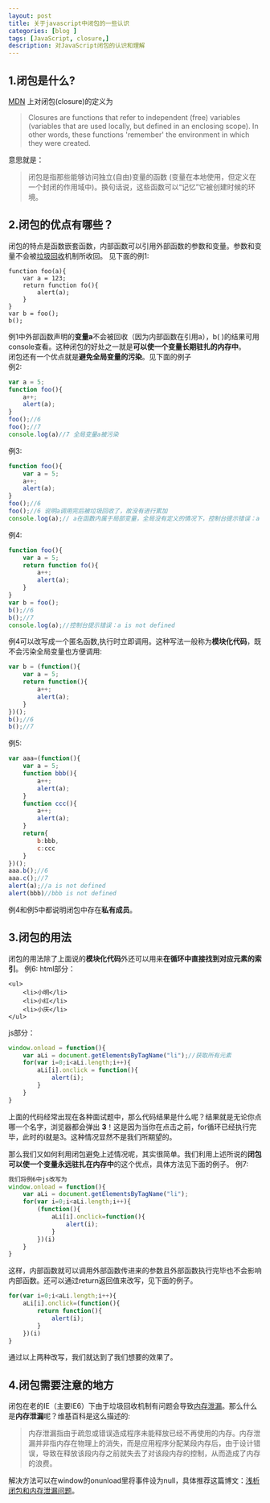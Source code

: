 ```yaml
---
layout: post
title: 关于javascript中闭包的一些认识
categories: [blog ]
tags: [JavaScript, closure,]
description: 对JavaScript闭包的认识和理解
---
```

## 1.闭包是什么?
 [MDN](https://developer.mozilla.org/zh-CN/) 上对闭包(closure)的定义为

> Closures are functions that refer to independent (free) variables (variables that are used locally, but defined in an enclosing scope). In other words, these functions 'remember' the environment in which they were created.

意思就是：

> 闭包是指那些能够访问独立(自由)变量的函数 (变量在本地使用，但定义在一个封闭的作用域中)。换句话说，这些函数可以“记忆”它被创建时候的环境。

## 2.闭包的优点有哪些？
闭包的特点是函数嵌套函数，内部函数可以引用外部函数的参数和变量。参数和变量不会被[垃圾回收](https://developer.mozilla.org/zh-CN/docs/Web/JavaScript/Memory_Management)机制所收回。
见下面的例1:

```
function foo(a){
	var a = 123;
	return function fo(){
		alert(a);	
	}
}
var b = foo();
b();
```
例1中外部函数声明的**变量a**不会被回收（因为内部函数在引用a），b( )的结果可用console查看。这种闭包的好处之一就是**可以使一个变量长期驻扎的内存中**。  
闭包还有一个优点就是**避免全局变量的污染**。见下面的例子  
例2:

```javascript
var a = 5;
function foo(){
	a++;
	alert(a);
}
foo();//6
foo();//7
console.log(a)//7 全局变量a被污染
```
例3:

```javascript
function foo(){
	var a = 5;
	a++;
	alert(a);
}
foo();//6
foo();//6 说明a调用完后被垃圾回收了，故没有进行累加
console.log(a);// a在函数内属于局部变量，全局没有定义的情况下，控制台提示错误：a is not defined
```
例4:

```javascript
function foo(){
	var a = 5;
	return function fo(){
		a++;
		alert(a);
	}
}
var b = foo();
b();//6
b();//7
console.log(a);//控制台提示错误：a is not defined
```
例4可以改写成一个匿名函数,执行时立即调用。这种写法一般称为**模块化代码**，既不会污染全局变量也方便调用:

```javascript
var b = (function(){
	var a = 5;
	return function(){
		a++;
		alert(a);
	}
})();
b();//6
b();//7
```

例5:

```javascript
var aaa=(function(){
	var a = 5;
	function bbb(){
		a++;
		alert(a);
	}
	function ccc(){
		a++;
		alert(a);
	}
	return{
		b:bbb,
		c:ccc
	}
})();
aaa.b();//6
aaa.c();//7
alert(a);//a is not defined
alert(bbb)//bbb is not defined  
```
例4和例5中都说明闭包中存在**私有成员**。

## 3.闭包的用法
闭包的用法除了上面说的**模块化代码**外还可以用来**在循环中直接找到对应元素的索引**。
例6:
html部分：

```
<ul>
	<li>小明</li>
	<li>小红</li>
	<li>小庆</li>
</ul>
```
js部分：

```javascript
window.onload = function(){
	var aLi = document.getElementsByTagName("li");//获取所有元素
	for(var i=0;i<aLi.length;i++){
		aLi[i].onclick = function(){
			alert(i);
		}
	}
}
```
上面的代码经常出现在各种面试题中，那么代码结果是什么呢？结果就是无论你点哪一个名字，浏览器都会弹出 **3**！这是因为当你在点击之前，for循环已经执行完毕，此时的i就是3。这种情况显然不是我们所期望的。

那么我们又如何利用闭包避免上述情况呢，其实很简单。我们利用上述所说的**闭包可以使一个变量永远驻扎在内存中**的这个优点，具体方法见下面的例子。
例7:

```javascript
我们将例6中js改写为
window.onload = function(){
	var aLi = document.getElementsByTagName("li");
	for(var i=0;i<aLi.length;i++){
		(function(){
			aLi[i].onclick=function(){
				alert(i);
			}
		})(i)
	}
}
```
这样，内部函数就可以调用外部函数传进来的参数且外部函数执行完毕也不会影响内部函数。还可以通过return返回值来改写，见下面的例子。

```javascript
for(var i=0;i<aLi.length;i++){
	aLi[i].onclick=(function(){
		return function(){
			alert(i);
		}
	})(i)
}
```
通过以上两种改写，我们就达到了我们想要的效果了。

## 4.闭包需要注意的地方
闭包在老的IE（主要IE6）下由于垃圾回收机制有问题会导致[内存泄漏](https://zh.wikipedia.org/wiki/%E5%86%85%E5%AD%98%E6%B3%84%E6%BC%8F)。那么什么是**内存泄漏**呢？维基百科是这么描述的:

> 内存泄漏指由于疏忽或错误造成程序未能释放已经不再使用的内存。内存泄漏并非指内存在物理上的消失，而是应用程序分配某段内存后，由于设计错误，导致在释放该段内存之前就失去了对该段内存的控制，从而造成了内存的浪费。

解决方法可以在window的onunload里将事件设为null，具体推荐这篇博文：[浅析闭包和内存泄漏问题](http://blog.leanote.com/post/rongdee/%E6%B5%85%E6%9E%90%E9%97%AD%E5%8C%85%E5%92%8C%E5%86%85%E5%AD%98%E6%B3%84%E9%9C%B2%E7%9A%84%E9%97%AE%E9%A2%98)。
